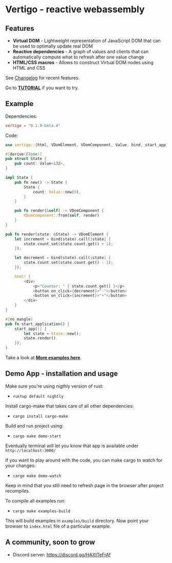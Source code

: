 Vertigo - reactive webassembly
===================

Features
--------------

* **Virtual DOM** - Lightweight representation of JavaScript DOM that can be used to optimally update real DOM
* **Reactive dependencies** - A graph of values and clients that can automatically compute what to refresh after one value change
* **HTML/CSS macros** - Allows to construct Virtual DOM nodes using HTML and CSS

See [Changelog](/CHANGES.md) for recent features.

Go to **[TUTORIAL](/tutorial.md)** if you want to try.

Example
--------------

Dependencies:

```toml
vertigo = "0.1.0-beta.4"
```

Code:

```rust
use vertigo::{html, VDomElement, VDomComponent, Value, bind, start_app};

#[derive(Clone)]
pub struct State {
    pub count: Value<i32>,
}

impl State {
    pub fn new() -> State {
        State {
            count: Value::new(0),
        }
    }

    pub fn render(&self) -> VDomComponent {
        VDomComponent::from(self, render)
    }
}

pub fn render(state: &State) -> VDomElement {
    let increment = bind(state).call(|state| {
        state.count.set(state.count.get() + 1);
    });

    let decrement = bind(state).call(|state| {
        state.count.set(state.count.get() - 1);
    });

    html! {
        <div>
            <p>"Counter: " { state.count.get() }</p>
            <button on_click={decrement}>"-"</button>
            <button on_click={increment}>"+"</button>
        </div>
    }
}

#[no_mangle]
pub fn start_application() {
    start_app(|| {
        let state = State::new();
        state.render()
    });
}
```

Take a look at **[More examples here](/examples)**.

Demo App - installation and usage
--------------

Make sure you're using nigthly version of rust:

* `rustup default nightly`

Install cargo-make that takes care of all other dependencies:

* `cargo install cargo-make`

Build and run project using:

* `cargo make demo-start`

Eventually terminal will let you know that app is available under `http://localhost:3000/`

If you want to play around with the code, you can make cargo to watch for your changes:

* `cargo make demo-watch`

Keep in mind that you still need to refresh page in the browser after project recompiles.

To compile all examples run:

* `cargo make examples-build`

This will build examples in `examples/build` directory. Now point your browser to `index.html` file of a particular example.

A community, soon to grow
--------------

* Discord server: <https://discord.gg/HAXtTeFrAf>
